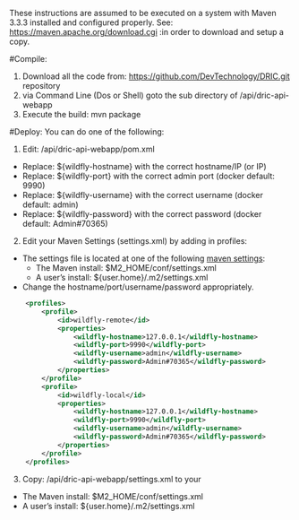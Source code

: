 These instructions are assumed to be executed on a system with Maven 3.3.3 installed and configured properly. See: https://maven.apache.org/download.cgi :in order to download and setup a copy.

#Compile:
1. Download all the code from: https://github.com/DevTechnology/DRIC.git repository
2. via Command Line (Dos or Shell) goto the sub directory of  /api/dric-api-webapp
3. Execute the build: mvn package

#Deploy:
You can do one of the following:

1. Edit: /api/dric-api-webapp/pom.xml
 * Replace: 		<hostname>${wildfly-hostname}</hostname>	with the correct hostname/IP (or IP)
 * Replace: 		<port>${wildfly-port}</port>				with the correct admin port (docker default: 9990)
 * Replace: 		<username>${wildfly-username}</username>	with the correct username (docker default: admin)
 * Replace: 		<password>${wildfly-password}</password>	with the correct password (docker default: Admin#70365)
2. Edit your Maven Settings (settings.xml) by adding in profiles:
 * The settings file is located at one of the following [maven settings](https://maven.apache.org/settings.html): 
   * The Maven install: $M2_HOME/conf/settings.xml
    * A user’s install: ${user.home}/.m2/settings.xml
 * Change the hostname/port/username/password appropriately.
```xml
	<profiles>
		<profile>
			<id>wildfly-remote</id>
			<properties>
				<wildfly-hostname>127.0.0.1</wildfly-hostname>
				<wildfly-port>9990</wildfly-port>
				<wildfly-username>admin</wildfly-username>
				<wildfly-password>Admin#70365</wildfly-password>
			</properties>
		</profile>
		<profile>
			<id>wildfly-local</id>
			<properties>
				<wildfly-hostname>127.0.0.1</wildfly-hostname>
				<wildfly-port>9990</wildfly-port>
				<wildfly-username>admin</wildfly-username>
				<wildfly-password>Admin#70365</wildfly-password>
			</properties>
		</profile>
	</profiles>
```
3. Copy: /api/dric-api-webapp/settings.xml to your 
 * The Maven install: $M2_HOME/conf/settings.xml
 * A user’s install: ${user.home}/.m2/settings.xml
		



